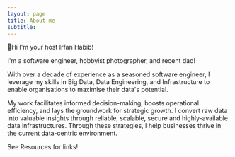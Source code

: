 ```yaml
---
layout: page
title: About me
subtitle: 
---
```


👋Hi I'm your host Irfan Habib!

I'm a software engineer, hobbyist photographer, and recent dad!

With over a decade of experience as a seasoned software engineer, I leverage my skills in Big Data, Data Engineering, and Infrastructure to enable organisations to maximise their data's potential.

My work facilitates informed decision-making, boosts operational efficiency, and lays the groundwork for strategic growth. I convert raw data into valuable insights through reliable, scalable, secure and highly-available data infrastructures. Through these strategies, I help businesses thrive in the current data-centric environment.

See Resources for links!
